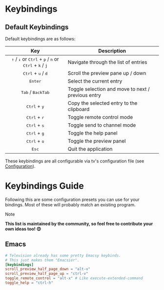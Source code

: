 # Keybindings

## Default Keybindings

Default keybindings are as follows:

|                                                              Key                                                              | Description                                        |
| :---------------------------------------------------------------------------------------------------------------------------: | -------------------------------------------------- |
| <kbd>↑</kbd> / <kbd>↓</kbd> or <kbd>Ctrl</kbd> + <kbd>p</kbd> / <kbd>n</kbd> or <kbd>Ctrl</kbd> + <kbd>k</kbd> / <kbd>j</kbd> | Navigate through the list of entries               |
|                                         <kbd>Ctrl</kbd> + <kbd>u</kbd> / <kbd>d</kbd>                                         | Scroll the preview pane up / down                  |
|                                                       <kbd>Enter</kbd>                                                        | Select the current entry                           |
|                                              <kbd>Tab</kbd> / <kbd>BackTab</kbd>                                              | Toggle selection and move to next / previous entry |
|                                                <kbd>Ctrl</kbd> + <kbd>y</kbd>                                                 | Copy the selected entry to the clipboard           |
|                                                <kbd>Ctrl</kbd> + <kbd>r</kbd>                                                 | Toggle remote control mode                         |
|                                                <kbd>Ctrl</kbd> + <kbd>s</kbd>                                                 | Toggle send to channel mode                        |
|                                                <kbd>Ctrl</kbd> + <kbd>g</kbd>                                                 | Toggle the help panel                              |
|                                                <kbd>Ctrl</kbd> + <kbd>o</kbd>                                                 | Toggle the preview panel                           |
|                                                        <kbd>Esc</kbd>                                                         | Quit the application                               |

These keybindings are all configurable via tv's configuration file (see [Configuration](Configuration-file)).

# Keybindings Guide

Following this are some configuration presets you can use for your bindings. Most of these will probably match an existing program.

> [!NOTE]
> **This list is maintained by the community, so feel free to contribute your own ideas too! 😊**

## Emacs

```toml
# Television already has some pretty Emacsy keybinds.
# This just makes them "Emacsier".
[keybindings]
scroll_preview_half_page_down = "alt-v"
scroll_preview_half_page_up = "ctrl-v"
toggle_remote_control = "alt-x" # Like execute-extended-command
toggle_help = "ctrl-h"

```
